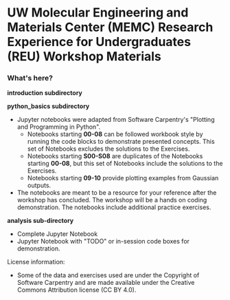# UW Molecular Engineering and Materials Center (MEMC) Research Experience for Undergraduates (REU) Workshop Materials

### What's here? 

**introduction subdirectory**

**python_basics subdirectory**
* Jupyter notebooks were adapted from  Software Carpentry's "Plotting and Programming in Python".
    * Notebooks starting **00-08** can be followed workbook style by running the code blocks to demonstrate presented concepts. This set of Notebooks excludes the solutions to the Exercises. 
    * Notebooks starting **S00-S08** are duplicates of the Notebooks starting **00-08**, but this set of Notebooks include the solutions to the Exercises. 
    * Notebooks starting **09-10** provide plotting examples from Gaussian outputs. 
* The notebooks are meant to be a resource for your reference after the workshop has concluded. The workshop will be a hands on coding demonstration. The notebooks include additional practice exercises. 

**analysis sub-directory**
* Complete Jupyter Notebook
* Jupyter Notebook with "TODO" or in-session code boxes for demonstration. 

License information: 
* Some of the data and exercises used are under the Copyright of Software Carpentry and are made available under the Creative Commons Attribution license (CC BY 4.0).

